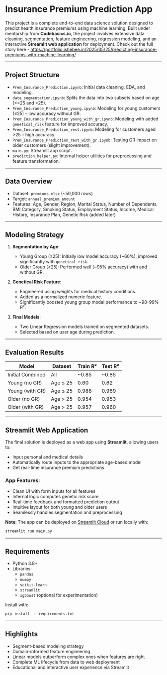 
# Insurance Premium Prediction App

This project is a complete end-to-end data science solution designed to predict health insurance premiums using machine learning. Built under mentorship from **Codebasics.io**, the project involves extensive data cleaning, segmentation, feature engineering, regression modeling, and an interactive **Streamlit web application** for deployment.
Check out the full story here - https://portfolio.ishebee.in/2025/05/25/predicting-insurance-premiums-with-machine-learning/

---

## Project Structure

- `Prem_Insurance_Prediction.ipynb`: Initial data cleaning, EDA, and modeling.
- `data_segmentation.ipynb`: Splits the data into two subsets based on age (<=25 and >25).
- `Prem_Insurance_Prediction_young.ipynb`: Modeling for young customers (≤25) – low accuracy without GR.
- `Prem_Insurance_Prediction_young_with_gr.ipynb`: Modeling with added `genetical_risk` feature for improved accuracy.
- `Prem_Insurance_Prediction_rest.ipynb`: Modeling for customers aged >25 – high accuracy.
- `Prem_Insurance_Prediction_rest_with_gr.ipynb`: Testing GR impact on older customers (slight improvement).
- `main.py`: Streamlit app script.
- `prediction_helper.py`: Internal helper utilities for preprocessing and feature transformation.

---

## Data Overview

- Dataset: `premiums.xlsx` (~50,000 rows)
- Target: `annual_premium_amount`
- Features: Age, Gender, Region, Marital Status, Number of Dependents, BMI Category, Smoking Status, Employment Status, Income, Medical History, Insurance Plan, Genetic Risk (added later)

---

## Modeling Strategy

1. **Segmentation by Age**:
   - Young Group (≤25): Initially low model accuracy (~60%), improved significantly with `genetical_risk`.
   - Older Group (>25): Performed well (~95% accuracy) with and without GR.

2. **Genetical Risk Feature**:
   - Engineered using weights for medical history conditions.
   - Added as a normalized numeric feature.
   - Significantly boosted young group model performance to ~98–99% R².

3. **Final Models**:
   - Two Linear Regression models trained on segmented datasets.
   - Selected based on user age during prediction.

---

## Evaluation Results

| Model | Dataset | Train R² | Test R² |
|-------|---------|----------|---------|
| Initial Combined | All | ~0.85 | ~0.85 |
| Young (no GR) | Age ≤ 25 | 0.60 | 0.62 |
| Young (with GR) | Age ≤ 25 | 0.988 | 0.989 |
| Older (no GR) | Age > 25 | 0.954 | 0.953 |
| Older (with GR) | Age > 25 | 0.957 | 0.960 |

---

## Streamlit Web Application

The final solution is deployed as a web app using **Streamlit**, allowing users to:

- Input personal and medical details
- Automatically route inputs to the appropriate age-based model
- Get real-time insurance premium predictions

### App Features:
- Clean UI with form inputs for all features
- Internal logic computes genetic risk score
- Real-time feedback and formatted prediction output
- Intuitive layout for both young and older users
- Seamlessly handles segmentation and preprocessing

**Note**: The app can be deployed on [Streamlit Cloud](https://streamlit.io/cloud) or run locally with:

```bash
streamlit run main.py
```

---

## Requirements

- Python 3.8+
- Libraries:
  - `pandas`
  - `numpy`
  - `scikit-learn`
  - `streamlit`
  - `xgboost` (optional for experimentation)

Install with:

```bash
pip install -r requirements.txt
```

---

## Highlights

- Segment-based modeling strategy
- Domain-informed feature engineering
- Linear models outperform complex ones when features are right
- Complete ML lifecycle from data to web deployment
- Educational and interactive user experience via Streamlit
